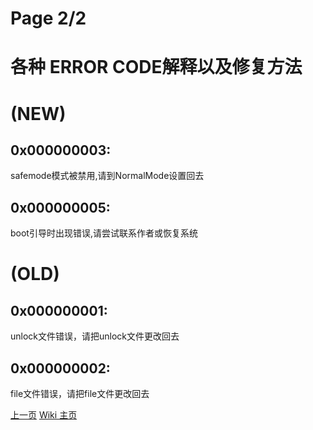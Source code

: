 # Page 2/2  
# 各种 ERROR CODE解释以及修复方法  
# (NEW)  
## 0x000000003:  
safemode模式被禁用,请到NormalMode设置回去  
## 0x000000005:  
boot引导时出现错误,请尝试联系作者或恢复系统  
  
# (OLD)
## 0x000000001:  
unlock文件错误，请把unlock文件更改回去  
## 0x000000002:  
file文件错误，请把file文件更改回去  

[上一页](./wiki/mode) [Wiki 主页](/wiki/index)
